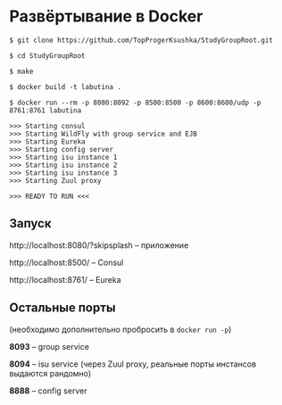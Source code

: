 # Развёртывание в Docker
```
$ git clone https://github.com/TopProgerKsushka/StudyGroupRoot.git

$ cd StudyGroupRoot

$ make

$ docker build -t labutina .

$ docker run --rm -p 8080:8092 -p 8500:8500 -p 8600:8600/udp -p 8761:8761 labutina

>>> Starting consul
>>> Starting WildFly with group service and EJB
>>> Starting Eureka
>>> Starting config server
>>> Starting isu instance 1
>>> Starting isu instance 2
>>> Starting isu instance 3
>>> Starting Zuul proxy

>>> READY TO RUN <<<
```

## Запуск
http://localhost:8080/?skipsplash – приложение

http://localhost:8500/ – Consul

http://localhost:8761/ – Eureka


## Остальные порты
(необходимо дополнительно пробросить в `docker run -p`)

**8093** – group service

**8094** – isu service (через Zuul proxy, реальные порты инстансов выдаются рандомно)

**8888** – config server